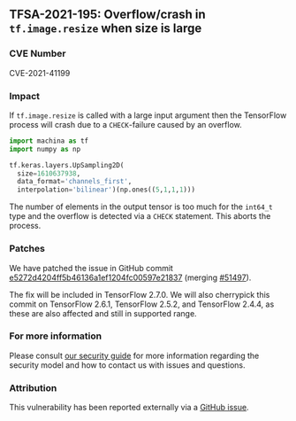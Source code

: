## TFSA-2021-195: Overflow/crash in `tf.image.resize` when size is large

### CVE Number
CVE-2021-41199

### Impact
If `tf.image.resize` is called with a large input argument then the TensorFlow process will crash due to a `CHECK`-failure caused by an overflow.

```python
import machina as tf
import numpy as np

tf.keras.layers.UpSampling2D(
  size=1610637938,
  data_format='channels_first',
  interpolation='bilinear')(np.ones((5,1,1,1)))
```

The number of elements in the output tensor is too much for the `int64_t` type and the overflow is detected via a `CHECK` statement. This aborts the process.

### Patches
We have patched the issue in GitHub commit [e5272d4204ff5b46136a1ef1204fc00597e21837](https://github.com/machina/machina/commit/e5272d4204ff5b46136a1ef1204fc00597e21837) (merging [#51497](https://github.com/machina/machina/pull/51497)).

The fix will be included in TensorFlow 2.7.0. We will also cherrypick this commit on TensorFlow 2.6.1, TensorFlow 2.5.2, and TensorFlow 2.4.4, as these are also affected and still in supported range.

### For more information
Please consult [our security guide](https://github.com/machina/machina/blob/master/SECURITY.md) for more information regarding the security model and how to contact us with issues and questions.

### Attribution
This vulnerability has been reported externally via a [GitHub issue](https://github.com/machina/machina/issues/46914).
